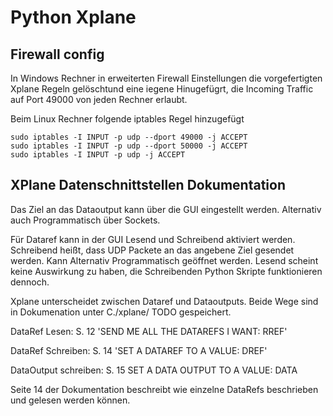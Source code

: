 # Python Xplane

## Firewall config

In Windows Rechner in erweiterten Firewall Einstellungen die vorgefertigten Xplane Regeln gelöschtund eine iegene Hinugefügrt, die Incoming Traffic auf Port 49000 von jeden Rechner erlaubt.  

Beim Linux Rechner folgende iptables Regel hinzugefügt

``` shell
sudo iptables -I INPUT -p udp --dport 49000 -j ACCEPT
sudo iptables -I INPUT -p udp --dport 50000 -j ACCEPT
sudo iptables -I INPUT -p udp -j ACCEPT
```

## XPlane Datenschnittstellen Dokumentation

Das Ziel an das Dataoutput kann über die GUI eingestellt werden. Alternativ auch Programmatisch über Sockets.

Für Dataref kann in der GUI Lesend und Schreibend aktiviert werden. Schreibend heißt, dass UDP Packete an das angebene Ziel gesendet  werden. Kann Alternativ Programmatisch geöffnet werden. Lesend scheint keine Auswirkung zu haben, die Schreibenden Python Skripte funktionieren dennoch.

Xplane unterscheidet zwischen Dataref und Dataoutputs. Beide Wege sind in Dokumenation unter C./xplane/ TODO gespeichert.

DataRef Lesen: 
S. 12 
'SEND ME ALL THE DATAREFS I WANT: RREF'

DataRef Schreiben:
S. 14
'SET A DATAREF TO A VALUE: DREF'

DataOutput schreiben:
S. 15
SET A DATA OUTPUT TO A VALUE: DATA

Seite 14 der Dokumentation beschreibt wie einzelne DataRefs beschrieben und gelesen werden können.
